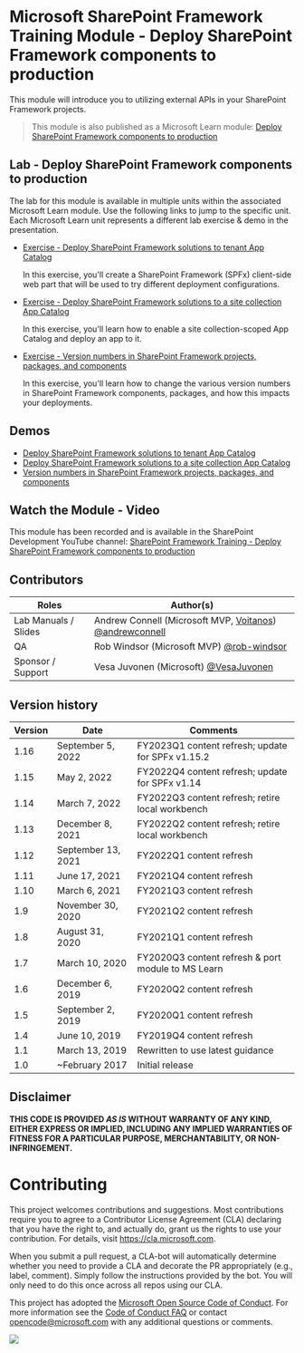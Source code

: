 # Microsoft SharePoint Framework Training Module - Deploy SharePoint Framework components to production

This module will introduce you to utilizing external APIs in your SharePoint Framework projects.

> This module is also published as a Microsoft Learn module: [Deploy SharePoint Framework components to production](https://docs.microsoft.com/learn/modules/sharepoint-spfx-deployment)

## Lab - Deploy SharePoint Framework components to production

The lab for this module is available in multiple units within the associated Microsoft Learn module. Use the following links to jump to the specific unit. Each Microsoft Learn unit represents a different lab exercise & demo in the presentation.

- [Exercise - Deploy SharePoint Framework solutions to tenant App Catalog](https://docs.microsoft.com/learn/modules/sharepoint-spfx-deployment/3-exercise-deploy-tenant-app-catalog)

  In this exercise, you'll create a SharePoint Framework (SPFx) client-side web part that will be used to try different deployment configurations.

- [Exercise - Deploy SharePoint Framework solutions to a site collection App Catalog](https://docs.microsoft.com/learn/modules/sharepoint-spfx-deployment/5-exercise-deploy-site-collection-app-catalog)

  In this exercise, you'll learn how to enable a site collection-scoped App Catalog and deploy an app to it.

- [Exercise - Version numbers in SharePoint Framework projects, packages, and components](https://docs.microsoft.com/learn/modules/sharepoint-spfx-deployment/7-exercise-project-component-versions)

  In this exercise, you'll learn how to change the various version numbers in SharePoint Framework components, packages, and how this impacts your deployments.

## Demos

- [Deploy SharePoint Framework solutions to tenant App Catalog](./Demos/01-deployment)
- [Deploy SharePoint Framework solutions to a site collection App Catalog](./Demos/02-appcatalogs)
- [Version numbers in SharePoint Framework projects, packages, and components](./Demos/03-versions)

## Watch the Module - Video

This module has been recorded and is available in the SharePoint Development YouTube channel: [SharePoint Framework Training - Deploy SharePoint Framework components to production](https://www.youtube.com/watch?v=DLi6ZviEIJ8&list=PLR9nK3mnD-OV-RPXQ3Lco845qoEy7VJoc)

## Contributors

| Roles                | Author(s)                                                                                                      |
| -------------------- | -------------------------------------------------------------------------------------------------------------- |
| Lab Manuals / Slides | Andrew Connell (Microsoft MVP, [Voitanos](//github.com/voitanos)) [@andrewconnell](//github.com/andrewconnell) |
| QA                   | Rob Windsor (Microsoft MVP) [@rob-windsor](//github.com/rob-windsor)                               |
| Sponsor / Support    | Vesa Juvonen (Microsoft) [@VesaJuvonen](//github.com/VesaJuvonen)                                              |

## Version history

| Version |        Date        |                      Comments                      |
| ------- | ------------------ | -------------------------------------------------- |
| 1.16    | September 5, 2022  | FY2023Q1 content refresh; update for SPFx v1.15.2  |
| 1.15    | May 2, 2022        | FY2022Q4 content refresh; update for SPFx v1.14    |
| 1.14    | March 7, 2022      | FY2022Q3 content refresh; retire local workbench   |
| 1.13    | December 8, 2021   | FY2022Q2 content refresh; retire local workbench   |
| 1.12    | September 13, 2021 | FY2022Q1 content refresh                           |
| 1.11    | June 17, 2021      | FY2021Q4 content refresh                           |
| 1.10    | March 6, 2021      | FY2021Q3 content refresh                           |
| 1.9     | November 30, 2020  | FY2021Q2 content refresh                           |
| 1.8     | August 31, 2020    | FY2021Q1 content refresh                           |
| 1.7     | March 10, 2020     | FY2020Q3 content refresh & port module to MS Learn |
| 1.6     | December 6, 2019   | FY2020Q2 content refresh                           |
| 1.5     | September 2, 2019  | FY2020Q1 content refresh                           |
| 1.4     | June 10, 2019      | FY2019Q4 content refresh                           |
| 1.1     | March 13, 2019     | Rewritten to use latest guidance                   |
| 1.0     | ~February 2017     | Initial release                                    |

## Disclaimer

**THIS CODE IS PROVIDED _AS IS_ WITHOUT WARRANTY OF ANY KIND, EITHER EXPRESS OR IMPLIED, INCLUDING ANY IMPLIED WARRANTIES OF FITNESS FOR A PARTICULAR PURPOSE, MERCHANTABILITY, OR NON-INFRINGEMENT.**

# Contributing

This project welcomes contributions and suggestions. Most contributions require you to agree to a
Contributor License Agreement (CLA) declaring that you have the right to, and actually do, grant us
the rights to use your contribution. For details, visit https://cla.microsoft.com.

When you submit a pull request, a CLA-bot will automatically determine whether you need to provide
a CLA and decorate the PR appropriately (e.g., label, comment). Simply follow the instructions
provided by the bot. You will only need to do this once across all repos using our CLA.

This project has adopted the [Microsoft Open Source Code of Conduct](https://opensource.microsoft.com/codeofconduct/).
For more information see the [Code of Conduct FAQ](https://opensource.microsoft.com/codeofconduct/faq/) or
contact [opencode@microsoft.com](mailto:opencode@microsoft.com) with any additional questions or comments.

<img src="https://telemetry.sharepointpnp.com/sp-dev-training-spfx-react-deployment" />
